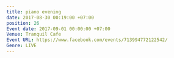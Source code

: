 ```yaml
---
title: piano evening
date: 2017-08-30 00:19:00 +07:00
position: 26
Event date: 2017-09-01 00:00:00 +07:00
Venue: Tranquil Cafe
Event URL: https://www.facebook.com/events/713994772122542/
Genre: LIVE
---
```


